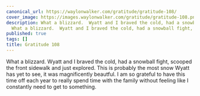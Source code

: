 ```yaml
---
canonical_url: https://waylonwalker.com/gratitude/gratitude-108/
cover_image: https://images.waylonwalker.com/gratitude/gratitude-108.png
description: What a blizzard.  Wyatt and I braved the cold, had a snowball fight,
  What a blizzard.  Wyatt and I braved the cold, had a snowball fight,
published: true
tags: []
title: Gratitude 108
---
```


What a blizzard.  Wyatt and I braved the cold, had a snowball fight, scooped the front sidewalk and just explored.  This is probably the most snow Wyatt has yet to see, it was magnificently beautful.  I am so grateful to have this time off each year to really spend time with the family without feeling like I constantly need to get to something.